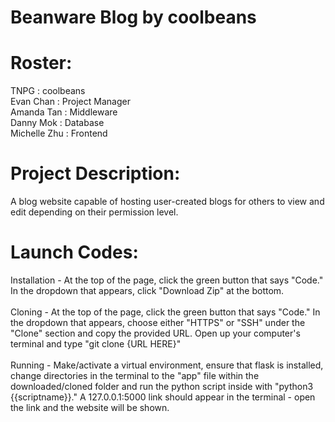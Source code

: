 # Beanware Blog by coolbeans
# Roster: 
  TNPG         : coolbeans <br>
  Evan Chan    : Project Manager <br>
  Amanda Tan   : Middleware <br>
  Danny Mok    : Database <br>
  Michelle Zhu : Frontend <br>
# Project Description: 
A blog website capable of hosting user-created blogs for others to view and edit depending on their permission level.
# Launch Codes:
   Installation - At the top of the page, click the green button that says "Code." In the dropdown that appears, click "Download Zip" at the bottom.<br>
   <br>
   Cloning - At the top of the page, click the green button that says "Code." In the dropdown that appears, choose either "HTTPS" or "SSH" under the "Clone" section and copy the provided URL. Open up your computer's terminal and type "git clone {URL HERE}"<br>
   <br>
   Running - Make/activate a virtual environment, ensure that flask is installed, change directories in the terminal to the "app" file within the downloaded/cloned folder and run the python script inside with "python3 {{scriptname}}." A 127.0.0.1:5000 link should appear in the terminal - open the link and the website will be shown. <br>